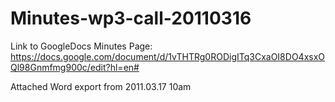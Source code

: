 Minutes-wp3-call-20110316
=========================

Link to GoogleDocs Minutes Page: https://docs.google.com/document/d/1vTHTRg0RODigITq3CxaOI8DO4xsxOQl98Gnmfmg900c/edit?hl=en#

Attached Word export from 2011.03.17 10am


